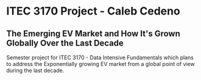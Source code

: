 # ITEC 3170 Project - Caleb Cedeno
## The Emerging EV Market and How It's Grown Globally Over the Last Decade

Semester project for ITEC 3170 - Data Intensive Fundamentals which plans to address the Exponentially growing EV market from a global point of view during the last decade.
